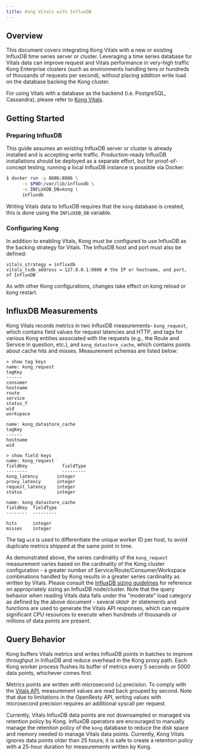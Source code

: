 ```yaml
---
title: Kong Vitals with InfluxDB
---
```


## Overview

This document covers integrating Kong Vitals with a new or existing InfluxDB
time series server or cluster. Leveraging a time series database for Vitals data
can improve request and Vitals performance in very-high traffic Kong Enterprise
clusters (such as environments handling tens or hundreds of thousands of
requests per second), without placing addition write load on the database
backing the Kong cluster.

For using Vitals with a database as the backend (i.e. PostgreSQL, Cassandra), 
please refer to [Kong Vitals](/enterprise/{{page.kong_version}}/admin-api/vitals/).

## Getting Started

### Preparing InfluxDB

This guide assumes an existing InfluxDB server or cluster is already installed
and is accepting write traffic. Production-ready InfluxDB installations should
be deployed as a separate effort, but for proof-of-concept testing, running a 
local InfluxDB instance is possible via Docker:

```bash
$ docker run -p 8086:8086 \
      -v $PWD:/var/lib/influxdb \
      -e INFLUXDB_DB=kong \
      influxdb
```

Writing Vitals data to InfluxDB requires that the `kong` database is created, 
this is done using the `INFLUXDB_DB` variable.

### Configuring Kong

In addition to enabling Vitals, Kong must be configured to use InfluxDB as the
backing strategy for Vitals. The InfluxDB host and port must also be defined:

```
vitals_strategy = influxdb
vitals_tsdb_address = 127.0.0.1:8086 # the IP or hostname, and port, of InfluxDB
```

As with other Kong configurations, changes take effect on kong reload or kong
restart.

## InfluxDB Measurements

Kong Vitals records metrics in two InfluxDB measurements- `kong_request`, which
contains field values for request latencies and HTTP, and tags for various Kong
entities associated with the requests (e.g., the Route and Service in question,
etc.), and `kong_datastore_cache`, which contains points about cache hits and
misses. Measurement schemas are listed below:

```
> show tag keys
name: kong_request
tagKey
------
consumer
hostname
route
service
status_f
wid
workspace

name: kong_datastore_cache
tagKey
------
hostname
wid
```

```
> show field keys
name: kong_request
fieldKey	         fieldType
--------	         ---------
kong_latency       integer
proxy_latency      integer
request_latency    integer
status             integer

name: kong_datastore_cache
fieldKey  fieldType
--------  ---------

hits      integer
misses    integer
```

The tag `wid` is used to differentiate the unique worker ID per host, to avoid
duplicate metrics shipped at the same point in time.

As demonstrated above, the series cardinality of the `kong_request` measurement
varies based on the cardinality of the Kong cluster configuration - a greater
number of Service/Route/Consumer/Workspace combinations handled by Kong results
in a greater series cardinality as written by Vitals. Please consult the
[InfluxDB sizing guidelines](https://docs.influxdata.com/influxdb/v1.7/guides/hardware_sizing/)
for reference on appropriately sizing an InfluxDB node/cluster. Note that the
query behavior when reading Vitals data falls under the "moderate" load
category as defined by the above document - several `GROUP BY` statements and
functions are used to generate the Vitals API responses, which can require
significant CPU resources to execute when hundreds of thousands or millions of
data points are present.

## Query Behavior

Kong buffers Vitals metrics and writes InfluxDB points in batches to improve
throughput in InfluxDB and reduce overhead in the Kong proxy path. Each Kong
worker process flushes its buffer of metrics every 5 seconds or 5000 data points,
whichever comes first.

Metrics points are written with microsecond (`u`) precision. To comply with
the [Vitals API](/enterprise/{{page.kong_version}}/admin-api/vitals/#vitals-api), measurement
values are read back grouped by second. Note that due to limitations in the
OpenResty API, writing values with microsecond precision requires an additional
syscall per request.

Currently, Vitals InfluxDB data points are not downsampled or managed via
retention policy by Kong. InfluxDB operators are encouraged to manually manage
the retention policy of the `kong` database to reduce the disk space and memory
needed to manage Vitals data points. Currently, Kong Vitals ignores data points
older than 25 hours; it is safe to create a retention policy with a 25-hour
duration for measurements written by Kong.
